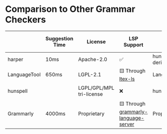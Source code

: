 # Comparison to Other Grammar Checkers

|              | Suggestion Time | License                  | LSP Support                                                                                          | Ruleset                     | Multi-Lingual/Multi-Dialect |
| ------------ | --------------- | ------------------------ | ---------------------------------------------------------------------------------------------------- | --------------------------- | --------------------------- |
| harper       | 10ms            | Apache-2.0               | ✅                                                                                                   | hunspell/MySpell derivative | ❌                          |
| LanguageTool | 650ms           | LGPL-2.1                 | 🟨 Through [ltex-ls](https://github.com/valentjn/ltex-ls)                                            | LanguageTool(XML)           | 🟨 Not simultaneously       |
| hunspell     |                 | LGPL/GPL/MPL tri-license | ❌                                                                                                   | hunspell/MySpell            | 🟨 Not simultaneously       |
| Grammarly    | 4000ms          | Proprietary              | 🟨 Through [grammarly-language-server](https://github.com/emacs-grammarly/grammarly-language-server) | Proprietary                 | ❌                          |
